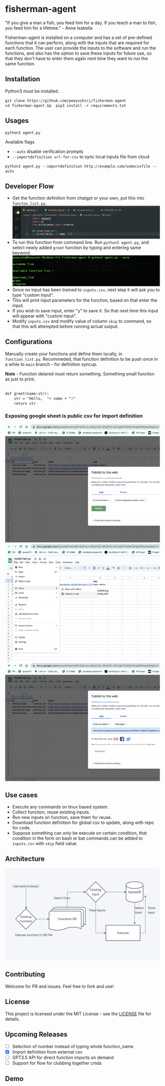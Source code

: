 # fisherman-agent

"If you give a man a fish, you feed him for a day. If you teach a man to fish, you feed him for a lifetime." -  Anne Isabella 

Fisherman-agent is installed on a computer and has a set of pre-defined functions that it can perform, along with the inputs that are required for each function. The user can provide the inputs to the software and run the functions, and also has the option to save these inputs for future use, so that they don't have to enter them again next time they want to run the same function.

## Installation

Python3 must be installed. 

```
git clone https://github.com/peeyushsrj/fisherman-agent
cd fisherman-agent &&  pip3 install -r requirements.txt
```

## Usages 

```
python3 agent.py
```

Available flags 

- `--auto` disable verification prompts
- `--importdefinition url-for-csv` to sync local inputs file from cloud

```
python3 agent.py --importdefinition http://example.com/somecsvfile --auto
```

## Developer Flow

- Get the function definition from chatgpt or your own, put this into `functon_list.py`. 
![Adding function call](./assets/func_list.png)
- To run this function from command line. Run `python3 agent.py`, and select newly added `greet` function by typing and entering same keyword.  
![Adding function call](./assets/func_select.png)
- Since no input has been trained to `inputs.csv`, next step it will ask you to type "custom input". 
- This will print input parameters for the function, based on that enter the input. 
- If you wish to  save input, enter "y" to save it. So that next time this input will appear with "custom input". 
- Modify `inputs.csv` and modify value of column `skip` to command, so that this will attempted before running actual output. 

## Configurations

Manually create your functions and define them locally, in `function_list.py`. Recommeded, that function definition to be push once in a while to  `main` branch - for definition syncup. 

**Note** - Function delared must return something.  Something small function as just to print. 

```

def greet(name:str):
    str = "Hello,  "+ name + "!"
    return str 

```


### Exposing google sheet is public csv for import definition

![1](./assets/1.png)
![2](./assets/2.png)
![3](./assets/3.png)

## Use cases

- Execute any commands on linux based system. 
- Collect function, reuse existing inputs.
- Run new inputs on function, save them for reuse. 
- Download function definition for global csv to update, along with repo for code.
- Suppose something can only be execute on certain condition, that condition in the form on bash or bat commands can be added to `inputs.csv` with `skip` field value.

## Architecture

![Architecture](./assets/architecture.png)

## Contributing

Welcome for PR and issues. Feel free to fork and use! 

##  License

This project is licensed under the MIT License - see the [LICENSE](LICENSE) file for details.

## Upcoming Releases

- [ ] Selection of number instead of typing whole function_name
- [x] Import definition from external csv
- [ ] GPT3.5 API for direct function imports on demand
- [ ] Support for flow for clubbing together cmds

## Demo

<script async id="asciicast-GxZIvzbDGWpAShckhpQ0YwCJn" src="https://asciinema.org/a/GxZIvzbDGWpAShckhpQ0YwCJn.js"></script>
